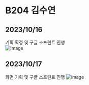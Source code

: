 # B204 김수연

## 2023/10/16
기획 확정 및 구글 스프린트 진행  
![image](/uploads/a85978dc7226b8c26a38c4c926889318/image.png)

## 2023/10/17
화면 기획 및 구글 스프린트 진행
![image](/uploads/7c886de14085686ea70cab78f3198e1e/image.png)